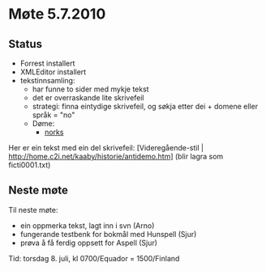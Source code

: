 # Møte 5.7.2010

## Status

* Forrest installert
* XMLEditor installert
* tekstinnsamling:
    - har funne to sider med mykje tekst
    - det er overraskande lite skrivefeil
    - strategi: finna eintydige skrivefeil, og søkja etter dei + domene eller språk = "no"
    - Døme:
        - [norks](http://www.google.com/search?num=20&hl=fo&lr=lang_no&client=safari&rls=en&as_qdr=all&tbs=lr%3Alang_1no&q=norks+site%3Ano&btnG=Leita)

Her er ein tekst med ein del skrivefeil: [Videregående-stil
| http://home.c2i.net/kaaby/historie/antidemo.htm] (blir lagra som ficti0001.txt)

## Neste møte
Til neste møte:
* ein oppmerka tekst, lagt inn i svn (Arno)
* fungerande testbenk for bokmål med Hunspell (Sjur)
* prøva å få ferdig oppsett for Aspell (Sjur)

Tid: torsdag 8. juli, kl 0700/Equador = 1500/Finland
